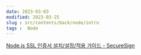 ```yaml
---
date: 2023-03-03
modified: 2023-03-25
slug : src/contents/back/node/intro
tags :  Node
---
```

[Node.js SSL 인증서 설치/설정/적용 가이드 - SecureSign](https://www.sslcert.co.kr/guides/Node-js-SSL-Certificates-Install)
